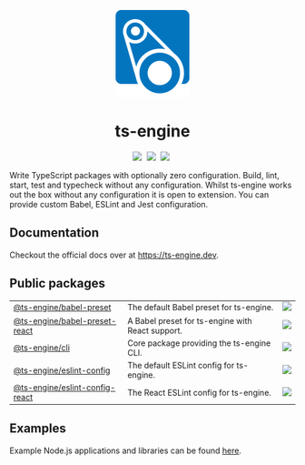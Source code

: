 <p align="center">
  <img 
    src="https://raw.githubusercontent.com/ts-engine/assets/master/logo.png"
    alt="ts-engine logo" 
  />
</p>
<h1 align="center">ts-engine</h1>
<p align="center">
  <img style="display: inline-block; margin-right: 5px;" src="https://github.com/ts-engine/ts-engine/workflows/Verify/badge.svg" />
  <img style="display: inline-block; margin-right: 5px;" src="https://github.com/ts-engine/ts-engine/workflows/Publish/badge.svg" />
  <img style="display: inline-block; margin-right: 5px;" src="https://badgen.net/github/release/ts-engine/ts-engine" />
</p>

Write TypeScript packages with optionally zero configuration. Build, lint, start, test and typecheck without any configuration. Whilst ts-engine works out the box without any configuration it is open to extension. You can provide custom Babel, ESLint and Jest configuration.

## Documentation

Checkout the official docs over at https://ts-engine.dev.

## Public packages

<table align="center">
  <tr>
    <td>
      <a href="./packages/babel-preset/README.md">@ts-engine/babel-preset</a>
    </td>
    <td>The default Babel preset for ts-engine.</td>
    <td>
      <a href="https://www.npmjs.com/package/@ts-engine/babel-preset" rel="noopener noreferrer" target="_blank">
        <img src="https://badgen.net/npm/v/@ts-engine/babel-preset">
      </a>
    </td>
  </tr>
  <tr>
    <td>
      <a href="./packages/babel-preset-react/README.md">@ts-engine/babel-preset-react</a>
    </td>
    <td>A Babel preset for ts-engine with React support.</td>
    <td>
      <a href="https://www.npmjs.com/package/@ts-engine/babel-preset-react" rel="noopener noreferrer" target="_blank">
        <img src="https://badgen.net/npm/v/@ts-engine/babel-preset-react">
      </a>
    </td>
  </tr>
  <tr>
    <td>
      <a href="./packages/cli/README.md">@ts-engine/cli</a>
    </td>
    <td>Core package providing the ts-engine CLI.</td>
    <td>
      <a href="https://www.npmjs.com/package/@ts-engine/cli" rel="noopener noreferrer" target="_blank">
        <img src="https://badgen.net/npm/v/@ts-engine/cli">
      </a>
    </td>
  </tr>
  <tr>
    <td>
      <a href="./packages/eslint-config/README.md">@ts-engine/eslint-config</a>
    </td>
    <td>The default ESLint config for ts-engine.</td>
    <td>
      <a href="https://www.npmjs.com/package/@ts-engine/eslint-config" rel="noopener noreferrer" target="_blank">
        <img src="https://badgen.net/npm/v/@ts-engine/eslint-config">
      </a>
    </td>
  </tr>
  <tr>
    <td>
      <a href="./packages/eslint-config-react/README.md">@ts-engine/eslint-config-react</a>
    </td>
    <td>The React ESLint config for ts-engine.</td>
    <td>
      <a href="https://www.npmjs.com/package/@ts-engine/eslint-config-react" rel="noopener noreferrer" target="_blank">
        <img src="https://badgen.net/npm/v/@ts-engine/eslint-config-react">
      </a>
    </td>
  </tr>
</table>

## Examples

Example Node.js applications and libraries can be found [here](./packages/@examples).
